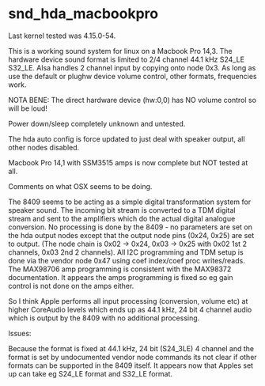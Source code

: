 # snd_hda_macbookpro

Last kernel tested was 4.15.0-54.

This is a working sound system for linux on a Macbook Pro 14,3.
The hardware device sound format is limited to 2/4 channel 44.1 kHz S24_LE S32_LE.
Alsa handles 2 channel input by copying onto node 0x3.
As long as use the default or plughw device volume control, other formats, frequencies work.

NOTA BENE: The direct hardware device (hw:0,0) has NO volume control so will be loud!

Power down/sleep completely unknown and untested.

The hda auto config is force updated to just deal with speaker output, all other nodes disabled.


Macbook Pro 14,1 with SSM3515 amps is now complete but NOT tested at all.


Comments on what OSX seems to be doing.

The 8409 seems to be acting as a simple digital transformation system for speaker sound.
The incoming bit stream is converted to a TDM digital stream and sent to the amplifiers which
do the actual digital analogue conversion.
No processing is done by the 8409 - no parameters are set on the hda output nodes except that
the output node pins (0x24, 0x25) are set to output.
(The node chain is 0x02 -> 0x24, 0x03 -> 0x25 with 0x02 1st 2 channels, 0x03 2nd 2 channels).
All I2C programming and TDM setup is done via the vendor node 0x47 using coef index/coef proc writes/reads.
The MAX98706 amp programming is consistent with the MAX98372 documentation.
It appears the amps programming is fixed so eg gain control is not done on the amps either.

So I think Apple performs all input processing (conversion, volume etc) at higher CoreAudio levels
which ends up as 44.1 kHz, 24 bit 4 channel audio which is output by the 8409 with no additional processing.


Issues:

Because the format is fixed at 44.1 kHz, 24 bit (S24_3LE) 4 channel and the format is set by undocumented vendor node
commands its not clear if other formats can be supported in the 8409 itself.
It appears now that Apples set up can take eg S24_LE format and S32_LE format.
